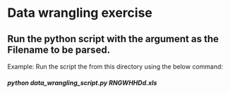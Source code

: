 # Data wrangling exercise

## Run the python script with the argument as the Filename to be parsed.
Example: Run the script the from this directory using the below command:
##### python data_wrangling_script.py RNGWHHDd.xls
